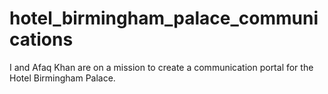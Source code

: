 # hotel_birmingham_palace_communications
I and Afaq Khan are on a mission to create a communication portal for the Hotel Birmingham Palace.
